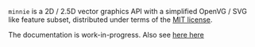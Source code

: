 `minnie` is a 2D / 2.5D vector graphics API with a simplified OpenVG / SVG like feature subset, distributed under terms of the [MIT license](https://opensource.org/license/mit).

The documentation is work-in-progress. Also see [here here](http://tkscript.org/minnie/minnie.html)
